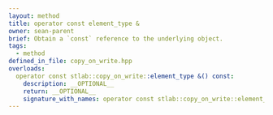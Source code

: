 ```yaml
---
layout: method
title: operator const element_type &
owner: sean-parent
brief: Obtain a `const` reference to the underlying object.
tags:
  - method
defined_in_file: copy_on_write.hpp
overloads:
  operator const stlab::copy_on_write::element_type &() const:
    description: __OPTIONAL__
    return: __OPTIONAL__
    signature_with_names: operator const stlab::copy_on_write::element_type &() const
---
```

